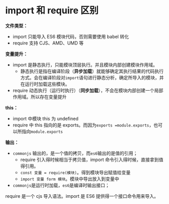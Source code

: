 # import 和 require 区别

**文件类型：**

- import 只能导入 ES6 模块代码，否则需要使用 babel 转化
- require 支持 CJS、AMD、UMD 等

**变量提升：**

- import 是静态执行，只能模块顶层执行。并且模块内部创建模块作用域。
  - 静态执行是指在编译阶段（**异步加载**）就能够确定其执行结果的代码执行方式。会在编译阶段对`import`语句进行静态分析，确定所导入的模块，并在运行时加载这些模块。
- require 动态执行（运行时执行）（**同步加载**），不会在模块内部创建一个局部作用域。所以存在变量提升

**this：**

- import 中模块 this 为 undefined
- require 中 this 指向的是 exports。而因为`exports =module.exports`，也可以所指向`module.exports`

**输出：**

- `commonjs` 输出的，是一个值的拷贝，而`es6`输出的是值的引用；
  - require 引入得时候相当于拷贝值，import 命令引入得时候，直接拿到值得引用。
  - `const 变量 = require(模块)`。得到模块导出赋值给变量
  - `import 变量 form 模块`。模块中导出放入到变量中
- `commonjs`是运行时加载，`es6`是编译时输出接口；

require 是一个 cjs 导入语法。import 是 ES6 提供得一个接口命令用来导入。
